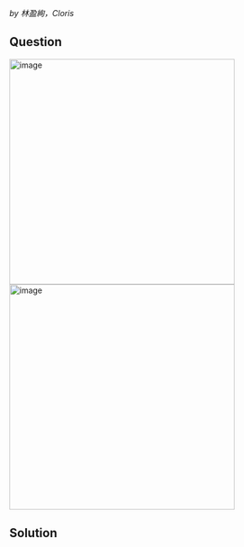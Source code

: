 *by 林盈絢，Cloris*

## Question

<img width="400" alt="image" src="https://github.com/user-attachments/assets/aebcf927-0ea1-4660-9ff5-0fbd357bb5b7" /><br>
<img width="400" alt="image" src="https://github.com/user-attachments/assets/6ef146eb-9bf6-40a6-aec1-0021f6e5b32b" />


## Solution
